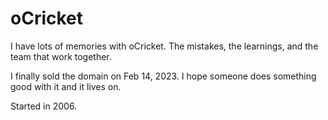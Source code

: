 # oCricket

I have lots of memories with oCricket. The mistakes, the learnings, and the team that work together.

I finally sold the domain on Feb 14, 2023. I hope someone does something good with it and it lives on.

Started in 2006.